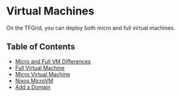 <h1> Virtual Machines </h2>

On the TFGrid, you can deploy both micro and full virtual machines.

<h2> Table of Contents </h2>

- [Micro and Full VM Differences ](./vm_differences.md)
- [Full Virtual Machine](./fullVm.md)
- [Micro Virtual Machine](./vm.md)
- [Nixos MicroVM](./nixos_micro.md)
- [Add a Domain](./add_domain.md)
